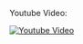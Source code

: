 Youtube Video:

[![Youtube Video](http://img.youtube.com/vi/1CylN4Im6tE/0.jpg)](http://www.youtube.com/watch?v=1CylN4Im6tE)
